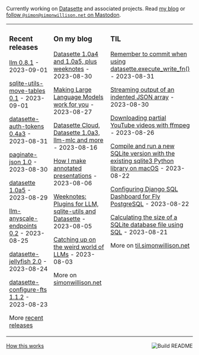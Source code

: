 Currently working on [Datasette](https://datasette.io/) and associated projects. Read [my blog](https://simonwillison.net/) or <a href="https://fedi.simonwillison.net/@simon">follow `@simon@simonwillison.net` on Mastodon</a>.

<table><tr><td valign="top" width="33%">

### Recent releases
<!-- recent_releases starts -->
[llm 0.8.1](https://github.com/simonw/llm/releases/tag/0.8.1) - 2023-09-01

[sqlite-utils-move-tables 0.1](https://github.com/simonw/sqlite-utils-move-tables/releases/tag/0.1) - 2023-09-01

[datasette-auth-tokens 0.4a3](https://github.com/simonw/datasette-auth-tokens/releases/tag/0.4a3) - 2023-08-31

[paginate-json 1.0](https://github.com/simonw/paginate-json/releases/tag/1.0) - 2023-08-30

[datasette 1.0a5](https://github.com/simonw/datasette/releases/tag/1.0a5) - 2023-08-29

[llm-anyscale-endpoints 0.2](https://github.com/simonw/llm-anyscale-endpoints/releases/tag/0.2) - 2023-08-25

[datasette-jellyfish 2.0](https://github.com/simonw/datasette-jellyfish/releases/tag/2.0) - 2023-08-24

[datasette-configure-fts 1.1.2](https://github.com/simonw/datasette-configure-fts/releases/tag/1.1.2) - 2023-08-23
<!-- recent_releases ends -->
More [recent releases](https://github.com/simonw/simonw/blob/main/releases.md)
</td><td valign="top" width="34%">

### On my blog
<!-- blog starts -->
[Datasette 1.0a4 and 1.0a5, plus weeknotes](http://simonwillison.net/2023/Aug/30/datasette-plus-weeknotes/) - 2023-08-30

[Making Large Language Models work for you](http://simonwillison.net/2023/Aug/27/wordcamp-llms/) - 2023-08-27

[Datasette Cloud, Datasette 1.0a3, llm-mlc and more](http://simonwillison.net/2023/Aug/16/datasette-cloud-weeknotes/) - 2023-08-16

[How I make annotated presentations](http://simonwillison.net/2023/Aug/6/annotated-presentations/) - 2023-08-06

[Weeknotes: Plugins for LLM, sqlite-utils and Datasette](http://simonwillison.net/2023/Aug/5/weeknotes-plugins/) - 2023-08-05

[Catching up on the weird world of LLMs](http://simonwillison.net/2023/Aug/3/weird-world-of-llms/) - 2023-08-03
<!-- blog ends -->
More on [simonwillison.net](https://simonwillison.net/)
</td><td valign="top" width="33%">

### TIL
<!-- tils starts -->
[Remember to commit when using datasette.execute\_write\_fn()](https://til.simonwillison.net/datasette/remember-to-commit) - 2023-08-31

[Streaming output of an indented JSON array](https://til.simonwillison.net/json/streaming-indented-json-array) - 2023-08-30

[Downloading partial YouTube videos with ffmpeg](https://til.simonwillison.net/macos/downloading-partial-youtube-videos) - 2023-08-26

[Compile and run a new SQLite version with the existing sqlite3 Python library on macOS](https://til.simonwillison.net/sqlite/sqlite-version-macos-python) - 2023-08-22

[Configuring Django SQL Dashboard for Fly PostgreSQL](https://til.simonwillison.net/fly/django-sql-dashboard) - 2023-08-22

[Calculating the size of a SQLite database file using SQL](https://til.simonwillison.net/sqlite/database-file-size) - 2023-08-21
<!-- tils ends -->
More on [til.simonwillison.net](https://til.simonwillison.net/)
</td></tr></table>

<a href="https://github.com/simonw/simonw/actions"><img src="https://github.com/simonw/simonw/workflows/Build%20README/badge.svg" align="right" alt="Build README"></a> <a href="https://simonwillison.net/2020/Jul/10/self-updating-profile-readme/">How this works</a>
